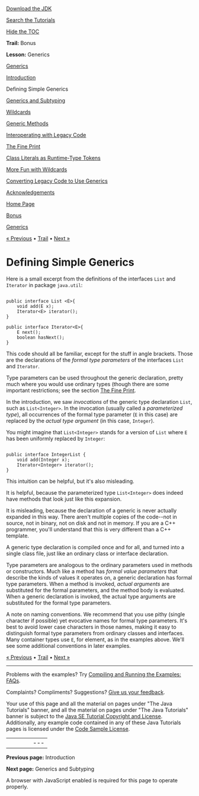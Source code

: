[Download
the JDK](http://java.sun.com/javase/6/download.jsp)
  
[Search the
Tutorials](../../search.html)
  
[Hide the TOC](javascript:toggleLeft())

**Trail:** Bonus
  
**Lesson:** Generics

[Generics](index.html)

[Introduction](intro.html)

Defining Simple Generics

[Generics and Subtyping](subtype.html)

[Wildcards](wildcards.html)

[Generic Methods](methods.html)

[Interoperating with Legacy Code](legacy.html)

[The Fine Print](fineprint.html)

[Class Literals as Runtime-Type Tokens](literals.html)

[More Fun with Wildcards](morefun.html)

[Converting Legacy Code to Use Generics](convert.html)

[Acknowledgements](acknowledgements.html)

[Home Page](../../index.html)
>
[Bonus](../index.html)
>
[Generics](index.html)

[« Previous](intro.html) • [Trail](../TOC.html) • [Next »](subtype.html)

# Defining Simple Generics

Here is
a small excerpt from the definitions of the interfaces
`List` and `Iterator` in package
`java.util`:

```

public interface List <E>{
    void add(E x);
    Iterator<E> iterator();
}

public interface Iterator<E>{
    E next();
    boolean hasNext();
}

```

This code should all be familiar, except for the stuff in angle brackets.
Those are the declarations of the
*formal type parameters* of the interfaces `List` and
`Iterator`.

Type parameters can be used throughout the generic declaration,
pretty much where you would use ordinary types (though there are some
important restrictions; see the section
[The Fine Print](fineprint.html).

In the introduction, we saw *invocations* of the generic type declaration
`List`,
such as `List<Integer>`. In the invocation (usually called
a *parameterized type*), all occurrences of the formal type parameter
(`E` in this case) are replaced by the *actual type argument*
(in this case, `Integer`).

You might imagine that `List<Integer>` stands for
a version of `List` where `E` has been uniformly replaced
by `Integer`:

```

public interface IntegerList {
    void add(Integer x);
    Iterator<Integer> iterator();
}

```

This intuition can be helpful, but it's also misleading.

It is helpful, because the parameterized type `List<Integer>`
does indeed have methods that look just like this expansion.

It is misleading, because the declaration
of a generic is never actually expanded in this way.
There aren't multiple copies
of the code--not in source, not in binary, not on disk and not in memory.
If you are a C++ programmer, you'll understand that this is very different
than a C++ template.

A generic type declaration is compiled once and for all, and turned into
a single class file, just like an ordinary class or interface
declaration.

Type parameters are analogous to the ordinary parameters used in methods or
constructors.
Much like a method has *formal value parameters* that describe the
kinds of values it operates on, a generic declaration has formal
type parameters. When a method is invoked, *actual arguments* are
substituted for the formal parameters, and the method body is evaluated.
When a generic declaration is invoked, the actual type arguments are
substituted for the formal type parameters.

A note on naming conventions. We recommend that you use pithy
(single character if possible) yet evocative names for formal
type parameters. It's best to avoid lower case characters in those names,
making it easy to distinguish formal type parameters from ordinary classes
and interfaces.
Many container types
use `E`, for element, as in the examples above. We'll see some
additional conventions in later examples.

[« Previous](intro.html)
•
[Trail](../TOC.html)
•
[Next »](subtype.html)

---

Problems with the examples? Try [Compiling and Running
the Examples: FAQs](../../information/run-examples.html).
  
Complaints? Compliments? Suggestions? [Give
us your feedback](http://download.oracle.com/javase/feedback.html).

Your use of this page and all the material on pages under "The Java Tutorials" banner,
and all the material on pages under "The Java Tutorials" banner is subject to the [Java SE Tutorial Copyright
and License](../../information/license.html).
Additionally, any example code contained in any of these Java
Tutorials pages is licensed under the
[Code
Sample License](http://developers.sun.com/license/berkeley_license.html).

|  |  |  |  |  |
| --- | --- | --- | --- | --- |
| |  |  | | --- | --- | | duke image | Oracle logo | | [About Oracle](http://www.oracle.com/us/corporate/index.html) | [Oracle Technology Network](http://www.oracle.com/technology/index.html) | [Terms of Service](https://www.samplecode.oracle.com/servlets/CompulsoryClickThrough?type=TermsOfService) | Copyright © 1995, 2011 Oracle and/or its affiliates. All rights reserved. |

**Previous page:** Introduction
  
**Next page:** Generics and Subtyping




A browser with JavaScript enabled is required for this page to operate properly.